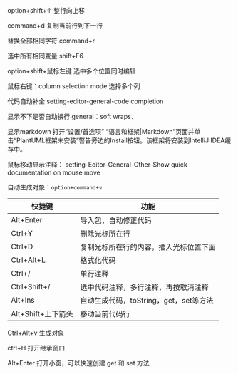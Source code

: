 option+shift+↑  整行向上移

command+d  复制当前行到下一行

替换全部相同字符  command+r   

选中所有相同变量 shift+F6

option+shift+鼠标左键 选中多个位置同时编辑

鼠标右键：column selection mode  选择多个列

代码自动补全 setting-editor-general-code completion

显示不下是否自动换行 general：soft wraps、

显示markdown   打开“设置/首选项” “语言和框架|Markdown”页面并单击“PlantUML框架未安装”警告旁边的Install按钮。该框架将安装到IntelliJ IDEA缓存中。

鼠标移动显示注释： setting-Editor-General-Other-Show quick documentation on mouse move

自动生成对象：`option+command+v`

| 快捷键             | 功能                                   |
| ------------------ | -------------------------------------- |
| Alt+Enter          | 导入包，自动修正代码                   |
| Ctrl+Y             | 删除光标所在行                         |
| Ctrl+D             | 复制光标所在行的内容，插入光标位置下面 |
| Ctrl+Alt+L         | 格式化代码                             |
| Ctrl+/             | 单行注释                               |
| Ctrl+Shift+/       | 选中代码注释，多行注释，再按取消注释   |
| Alt+Ins            | 自动生成代码，toString，get，set等方法 |
| Alt+Shift+上下箭头 | 移动当前代码行                         |

Ctrl+Alt+v 生成对象

ctrl+H 打开继承窗口

Alt+Enter 打开小窗，可以快速创建 get 和 set 方法

